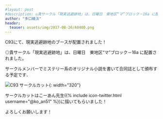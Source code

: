 ```yaml
---
#layout: post
#description: ◎貴サークル「現実逃避跡地」は、日曜日　東地区“マ”ブロック－16a に配置されました。
author: "多口綾汰"
header:
  teaser: assets/img/2017-08-20/A0400.png
---
```

C93にて、現実逃避跡地のブースが配置されました！

◎貴サークル「現実逃避跡地」は、日曜日　東地区“マ”ブロック－16a に配置されました。

サークルメンバーでミステリー系のオリジナル小説を書いて合同誌として頒布する予定です．

![C93 サークルカット]({{site.baseurl}}/assets/img/2017-08-20/A0400.png){: width="320"}

サークルカットはこーあん先生({% include icon-twitter.html username="@ko_an51" %})に描いてもらいました！

よろしくお願いします！
